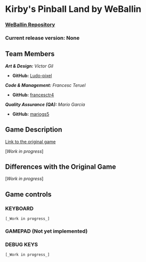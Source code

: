 # Kirby's Pinball Land by WeBallin

### [WeBallin Repository](https://github.com/francesctr4/WeBallin)

### Current release version: None

## Team Members

_**Art & Design:** Víctor Gil_
* **GitHub:** [Ludo-pixel](https://github.com/Ludo-pixel)

_**Code & Management:** Francesc Teruel_
* **GitHub:** [francesctr4](https://github.com/francesctr4)

_**Quality Assurance (QA):** Mario García_
* **GitHub:** [mariogs5](https://github.com/mariogs5)

## Game Description

[Link to the original game](https://youtu.be/zwrw-k74TOU)

[_Work in progress_]

## Differences with the Original Game

[_Work in progress_]

## Game controls

### KEYBOARD ###
	
	[_Work in progress_]
	
### GAMEPAD (Not yet implemented) ###



### DEBUG KEYS ###

	[_Work in progress_]
